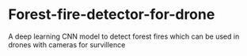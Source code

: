 # Forest-fire-detector-for-drone

A deep learning CNN model to detect forest fires which can be used in drones with cameras for survillence
